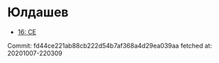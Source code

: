 # Юлдашев
- [16: CE](16.md)

Commit: fd44ce221ab88cb222d54b7af368a4d29ea039aa
 fetched at: 20201007-220309
